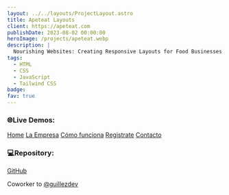 ```yaml
---
layout: ../../layouts/ProjectLayout.astro
title: Apeteat Layouts
client: https://apeteat.com
publishDate: 2023-08-02 00:00:00
heroImage: /projects/apeteat.webp
description: |
  Nourishing Websites: Creating Responsive Layouts for Food Businesses
tags:
  - HTML
  - CSS
  - JavaScript
  - Tailwind CSS
badge:
fav: true
---
```



### 🌐Live Demos:

<div class="flex flex-col gap-1 w-fit">
  <a href="https://apeteat-web.vercel.app" target="_blank">Home</a>
  <a href="https://apeteat-web.vercel.app/la-empresa.html" target="_blank">La Empresa</a>
  <a href="https://apeteat-web.vercel.app/como-funciona.html" target="_blank">Cómo funciona</a>
  <a href="https://apeteat-web.vercel.app/registrate.html" target="_blank">Regístrate</a>
  <a href="https://apeteat-web.vercel.app/contacto.html" target="_blank">Contacto</a>
</div>


### 💻Repository:
  <a href="https://github.com/fgbyte/apeteat-web" target="_blank">GitHub</a>



Coworker to <a href="https://github.com/guillezdev" target="_blank">@guillezdev</a>

